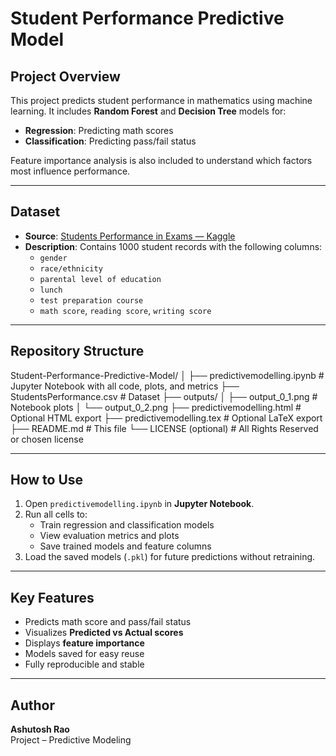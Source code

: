 # Student Performance Predictive Model

## Project Overview
This project predicts student performance in mathematics using machine learning. It includes **Random Forest** and **Decision Tree** models for:

- **Regression**: Predicting math scores
- **Classification**: Predicting pass/fail status

Feature importance analysis is also included to understand which factors most influence performance.

---

## Dataset
- **Source**: [Students Performance in Exams — Kaggle](https://www.kaggle.com/spscientist/students-performance-in-exams)  
- **Description**: Contains 1000 student records with the following columns:
  - `gender`
  - `race/ethnicity`
  - `parental level of education`
  - `lunch`
  - `test preparation course`
  - `math score`, `reading score`, `writing score`

---

## Repository Structure
Student-Performance-Predictive-Model/
│
├── predictivemodelling.ipynb # Jupyter Notebook with all code, plots, and metrics
├── StudentsPerformance.csv # Dataset
├── outputs/
│ ├── output_0_1.png # Notebook plots
│ └── output_0_2.png
├── predictivemodelling.html # Optional HTML export
├── predictivemodelling.tex # Optional LaTeX export
├── README.md # This file
└── LICENSE (optional) # All Rights Reserved or chosen license

---

## How to Use
1. Open `predictivemodelling.ipynb` in **Jupyter Notebook**.  
2. Run all cells to:
   - Train regression and classification models
   - View evaluation metrics and plots
   - Save trained models and feature columns  
3. Load the saved models (`.pkl`) for future predictions without retraining.

---

## Key Features
- Predicts math score and pass/fail status
- Visualizes **Predicted vs Actual scores**
- Displays **feature importance**
- Models saved for easy reuse
- Fully reproducible and stable

---

## Author
**Ashutosh Rao**  
Project – Predictive Modeling
